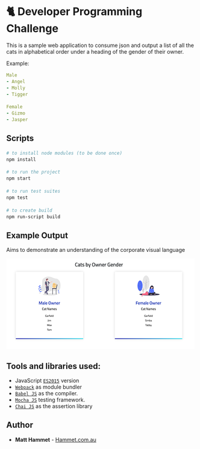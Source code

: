 # 🐈  Developer Programming Challenge

This is a sample web application to consume json and output a list of all the cats in alphabetical order under a heading of the gender of their owner.

Example:

```yml
Male
- Angel
- Molly
- Tigger

Female
- Gizmo
- Jasper
```

## Scripts

```bash
# to install node modules (to be done once)
npm install

# to run the project
npm start

# to run test suites
npm test

# to create build
npm run-script build


```

## Example Output

Aims to demonstrate an understanding of the corporate visual language

![screenshot](./public/output.png)


## Tools and libraries used:

- JavaScript [`ES2015`](https://babeljs.io/learn-es2015/) version
- [`Webpack`](https://webpack.js.org/) as module bundler
- [`Babel JS`](https://babeljs.io/) as the compiler.
- [`Mocha JS`](https://mochajs.org/) testing framework.
- [`Chai JS`](http://chaijs.com/) as the assertion library





## Author

- **Matt Hammet** - [Hammet.com.au](http://www.hammet.com.au)




